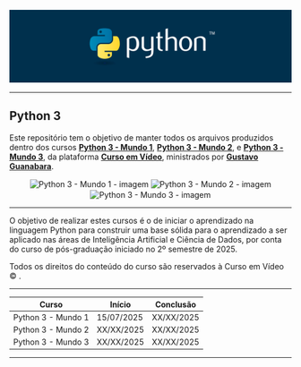 <div align="center">

![Python - imagem](imagens/python-logo.png)

</div>

---

## Python 3 

Este repositório tem o objetivo de manter todos os arquivos produzidos dentro dos cursos **[Python 3 - Mundo 1](https://www.cursoemvideo.com/curso/python-3-mundo-1/)**, **[Python 3 - Mundo 2](https://www.cursoemvideo.com/curso/python-3-mundo-2/)**, e **[Python 3 - Mundo 3](https://www.cursoemvideo.com/curso/python-3-mundo-3/)**, da plataforma **[Curso em Vídeo](https://www.cursoemvideo.com/)**, ministrados por **[Gustavo Guanabara](https://www.linkedin.com/in/guanabara/)**. 

<div align="center">

<img src="imagens/python3–mundo1-logo.png" alt="Python 3 - Mundo 1 - imagem" align="center" widht="250px" height="250px">
<img src="imagens/python3–mundo2-logo.png" alt="Python 3 - Mundo 2 - imagem" align="center" widht="250px" height="250px">
<img src="imagens/python3–mundo3-logo.png" alt="Python 3 - Mundo 3 - imagem" align="center" widht="250px" height="250px">

</div>

---

O objetivo de realizar estes cursos é o de iniciar o aprendizado na linguagem Python para construir uma base sólida para o aprendizado a ser aplicado nas áreas de Inteligência Artificial e Ciência de Dados, por conta do curso de pós-graduação iniciado no 2º semestre de 2025. 

Todos os direitos do conteúdo do curso são reservados à Curso em Vídeo © ️.

---

| Curso               | Início      | Conclusão    |
|---------------------|-------------|--------------|
| Python 3 - Mundo 1  | 15/07/2025  | XX/XX/2025   |
| Python 3 - Mundo 2  | XX/XX/2025  | XX/XX/2025   |
| Python 3 - Mundo 3  | XX/XX/2025  | XX/XX/2025   |

---

